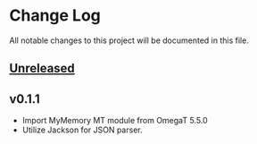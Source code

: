 # Change Log
All notable changes to this project will be documented in this file.

## [Unreleased]

## v0.1.1

- Import MyMemory MT module from OmegaT 5.5.0
- Utilize Jackson for JSON parser.

[Unreleased]: https://github.com/miurahr/omegat-mymemory/compare/v0.1.0...HEAD
